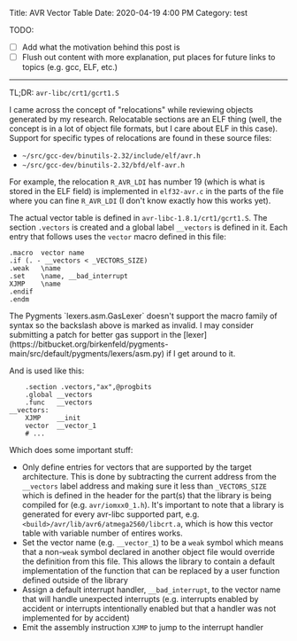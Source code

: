 Title: AVR Vector Table
Date: 2020-04-19 4:00 PM
Category: test

TODO:

- [ ] Add what the motivation behind this post is
- [ ] Flush out content with more explanation, put places for future links to topics (e.g. gcc, ELF, etc.)

---

<!-- NOTE: This should probably be in a 'flash' message or quote or something to call it out -->
TL;DR: `avr-libc/crt1/gcrt1.S`

I came across the concept of "relocations" while reviewing objects generated by my research. Relocatable sections are an ELF thing (well, the concept is in a lot of object file formats, but I care about ELF in this case). Support for specific types of relocations are found in these source files:

- `~/src/gcc-dev/binutils-2.32/include/elf/avr.h`
- `~/src/gcc-dev/binutils-2.32/bfd/elf-avr.h`

For example, the relocation `R_AVR_LDI` has number 19 (which is what is stored in the ELF field) is implemented in `elf32-avr.c` in the parts of the file where you can fine `R_AVR_LDI` (I don't know exactly how this works yet).

The actual vector table is defined in `avr-libc-1.8.1/crt1/gcrt1.S`. The section `.vectors` is created and a global label `__vectors` is defined in it. Each entry that follows uses the `vector` macro defined in this file:


```gas
.macro	vector name
.if (. - __vectors < _VECTORS_SIZE)
.weak	\name
.set	\name, __bad_interrupt
XJMP	\name
.endif
.endm
```

<!-- NOTE: I need to add support for mako tags into my pipeline so that I can add functions to generate flash boxes, add octicons, etc. Right now I'm just going to use this ugly HTML chunk below. One side-effect of this is I can't use markdown *inside* this block. Damn. -->
<div class="flash mb-3" markdown="1"><i class="far fa-thumbs-down mr-2"></i>The Pygments `lexers.asm.GasLexer` doesn't support the macro family of syntax so the backslash above is marked as invalid. I may consider submitting a patch for better gas support in the [lexer](https://bitbucket.org/birkenfeld/pygments-main/src/default/pygments/lexers/asm.py) if I get around to it.
</div>

And is used like this:

```gas
	.section .vectors,"ax",@progbits
	.global	__vectors
	.func	__vectors
__vectors:
	XJMP	__init
	vector	__vector_1
	# ...
```

Which does some important stuff:

- Only define entries for vectors that are supported by the target architecture. This is done by subtracting the current address from the `__vectors` label address and making sure it less than `_VECTORS_SIZE` which is defined in the header for the part(s) that the library is being compiled for (e.g. `avr/iomxx0_1.h`). It's important to note that a library is generated for every avr-libc supported part, e.g. `<build>/avr/lib/avr6/atmega2560/libcrt.a`, which is how this vector table with variable number of entires works.
- Set the vector name (e.g. `__vector_1`) to be a `weak` symbol which means that a non-`weak` symbol declared in another object file would override the definition from this file. This allows the library to contain a default implementation of the function that can be replaced by a user function defined outside of the library
- Assign a default interrupt handler, `__bad_interrupt`, to the vector name that will handle unexpected interrupts (e.g. interrupts enabled by accident or interrupts intentionally enabled but that a handler was not implemented for by accident)
- Emit the assembly instruction `XJMP` to jump to the interrupt handler
